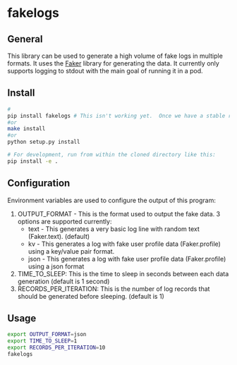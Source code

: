 # fakelogs

## General
This library can be used to generate a high volume of fake logs in multiple formats.  It uses the [Faker](https://faker.readthedocs.io/en/master/) library for generating the data.  It currently only supports logging to stdout with the main goal of running it in a pod.

## Install
```bash
#
pip install fakelogs # This isn't working yet.  Once we have a stable release, it will be pushed to pypi
#or 
make install
#or 
python setup.py install

# For development, run from within the cloned directory like this:
pip install -e .
```

## Configuration
Environment variables are used to configure the output of this program:
1. OUTPUT_FORMAT - This is the format used to output the fake data.  3 options are supported currently:
   * text - This generates a very basic log line with random text (Faker.text). (default)
   * kv - This generates a log with fake user profile data (Faker.profile) using a key/value pair format.
   * json - This generates a log with fake user profile data (Faker.profile) using a json format
2. TIME_TO_SLEEP: This is the time to sleep in seconds between each data generation (default is 1 second)
3. RECORDS_PER_ITERATION: This is the number of log records that should be generated before sleeping. (default is 1)

## Usage
```bash
export OUTPUT_FORMAT=json
export TIME_TO_SLEEP=1
export RECORDS_PER_ITERATION=10
fakelogs
```
